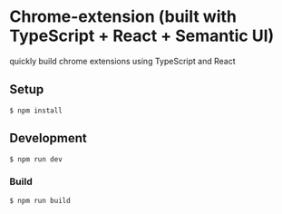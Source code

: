 # Chrome-extension (built with TypeScript + React + Semantic UI)

quickly build chrome extensions using TypeScript and React

## Setup
```
$ npm install
```

## Development
```
$ npm run dev
```

### Build
```
$ npm run build
```

